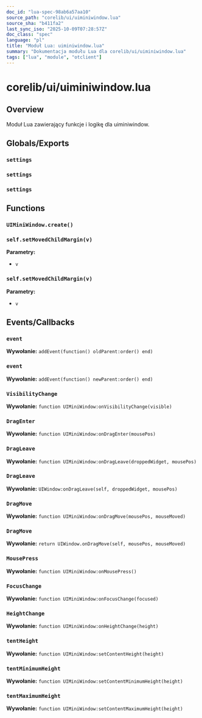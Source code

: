 ```yaml
---
doc_id: "lua-spec-98ab6a57aa10"
source_path: "corelib/ui/uiminiwindow.lua"
source_sha: "b411fa2"
last_sync_iso: "2025-10-09T07:28:57Z"
doc_class: "spec"
language: "pl"
title: "Moduł Lua: uiminiwindow.lua"
summary: "Dokumentacja modułu Lua dla corelib/ui/uiminiwindow.lua"
tags: ["lua", "module", "otclient"]
---
```


# corelib/ui/uiminiwindow.lua

## Overview

Moduł Lua zawierający funkcje i logikę dla uiminiwindow.

## Globals/Exports

### `settings`

### `settings`

### `settings`

## Functions

### `UIMiniWindow.create()`

### `self.setMovedChildMargin(v)`

**Parametry:**

- `v`

### `self.setMovedChildMargin(v)`

**Parametry:**

- `v`

## Events/Callbacks

### `event`

**Wywołanie:** `addEvent(function() oldParent:order() end)`

### `event`

**Wywołanie:** `addEvent(function() newParent:order() end)`

### `VisibilityChange`

**Wywołanie:** `function UIMiniWindow:onVisibilityChange(visible)`

### `DragEnter`

**Wywołanie:** `function UIMiniWindow:onDragEnter(mousePos)`

### `DragLeave`

**Wywołanie:** `function UIMiniWindow:onDragLeave(droppedWidget, mousePos)`

### `DragLeave`

**Wywołanie:** `UIWindow:onDragLeave(self, droppedWidget, mousePos)`

### `DragMove`

**Wywołanie:** `function UIMiniWindow:onDragMove(mousePos, mouseMoved)`

### `DragMove`

**Wywołanie:** `return UIWindow.onDragMove(self, mousePos, mouseMoved)`

### `MousePress`

**Wywołanie:** `function UIMiniWindow:onMousePress()`

### `FocusChange`

**Wywołanie:** `function UIMiniWindow:onFocusChange(focused)`

### `HeightChange`

**Wywołanie:** `function UIMiniWindow:onHeightChange(height)`

### `tentHeight`

**Wywołanie:** `function UIMiniWindow:setContentHeight(height)`

### `tentMinimumHeight`

**Wywołanie:** `function UIMiniWindow:setContentMinimumHeight(height)`

### `tentMaximumHeight`

**Wywołanie:** `function UIMiniWindow:setContentMaximumHeight(height)`
